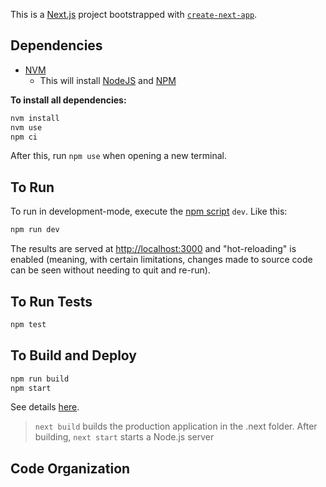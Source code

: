 This is a [Next.js](https://nextjs.org/) project bootstrapped with [`create-next-app`](https://github.com/vercel/next.js/tree/canary/packages/create-next-app).

## Dependencies
- [NVM](https://github.com/nvm-sh/nvm)
    - This will install [NodeJS](https://nodejs.org/) and [NPM](https://www.npmjs.com/)

**To install all dependencies:**
```bash
nvm install
nvm use
npm ci
```

After this, run `npm use` when opening a new terminal.

## To Run

To run in development-mode, execute the [npm script](https://docs.npmjs.com/cli/v6/using-npm/scripts) `dev`. Like this:

```bash
npm run dev
```

The results are served at [http://localhost:3000](http://localhost:3000) and "hot-reloading" is enabled (meaning, with certain limitations, changes made to source code can be seen without needing to quit and re-run).

## To Run Tests

```bash
npm test
```

## To Build and Deploy

```bash
npm run build
npm start
```

See details [here](https://nextjs.org/docs/deployment#nodejs-server).
>`next build` builds the production application in the .next folder. After building, `next start` starts a Node.js server

## Code Organization